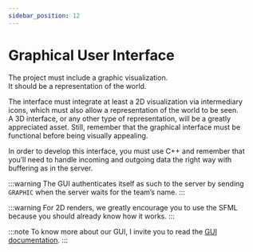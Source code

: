 ```yaml
---
sidebar_position: 12
---
```


# Graphical User Interface

The project must include a graphic visualization.  
It should be a representation of the world.

The interface must integrate at least a 2D visualization via intermediary icons, which must also allow a representation of the world to be seen.  
A 3D interface, or any other type of representation, will be a greatly appreciated asset. Still, remember that the graphical interface must be functional before being visually appealing.  

In order to develop this interface, you must use C++ and remember that you’ll need to handle incoming and outgoing data the right way with buffering as in the server.

:::warning
The GUI authenticates itself as such to the server by sending `GRAPHIC` when the server waits for the team’s name.
:::

:::warning
For 2D renders, we greatly encourage you to use the SFML because you should already know how it works.
:::

:::note
To know more about our GUI, I invite you to read the [GUI documentation](/docs/Programs/GUI).
:::
